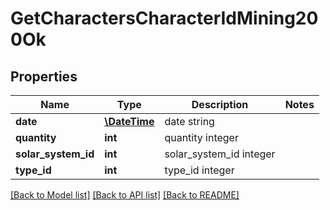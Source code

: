 # GetCharactersCharacterIdMining200Ok

## Properties
Name | Type | Description | Notes
------------ | ------------- | ------------- | -------------
**date** | [**\DateTime**](\DateTime.md) | date string | 
**quantity** | **int** | quantity integer | 
**solar_system_id** | **int** | solar_system_id integer | 
**type_id** | **int** | type_id integer | 

[[Back to Model list]](../../README.md#documentation-for-models) [[Back to API list]](../../README.md#documentation-for-api-endpoints) [[Back to README]](../../README.md)


